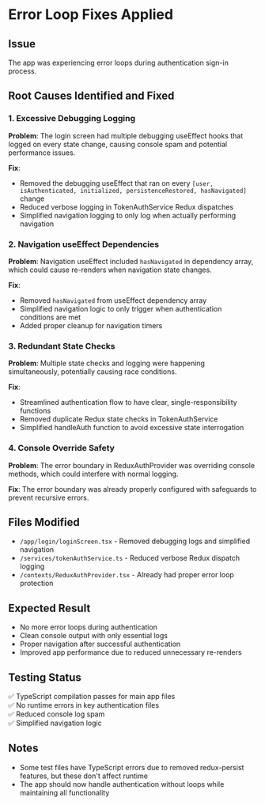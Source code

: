 # Error Loop Fixes Applied

## Issue
The app was experiencing error loops during authentication sign-in process.

## Root Causes Identified and Fixed

### 1. Excessive Debugging Logging
**Problem**: The login screen had multiple debugging useEffect hooks that logged on every state change, causing console spam and potential performance issues.

**Fix**: 
- Removed the debugging useEffect that ran on every `[user, isAuthenticated, initialized, persistenceRestored, hasNavigated]` change
- Reduced verbose logging in TokenAuthService Redux dispatches
- Simplified navigation logging to only log when actually performing navigation

### 2. Navigation useEffect Dependencies
**Problem**: Navigation useEffect included `hasNavigated` in dependency array, which could cause re-renders when navigation state changes.

**Fix**:
- Removed `hasNavigated` from useEffect dependency array
- Simplified navigation logic to only trigger when authentication conditions are met
- Added proper cleanup for navigation timers

### 3. Redundant State Checks
**Problem**: Multiple state checks and logging were happening simultaneously, potentially causing race conditions.

**Fix**:
- Streamlined authentication flow to have clear, single-responsibility functions
- Removed duplicate Redux state checks in TokenAuthService
- Simplified handleAuth function to avoid excessive state interrogation

### 4. Console Override Safety
**Problem**: The error boundary in ReduxAuthProvider was overriding console methods, which could interfere with normal logging.

**Fix**: The error boundary was already properly configured with safeguards to prevent recursive errors.

## Files Modified
- `/app/login/loginScreen.tsx` - Removed debugging logs and simplified navigation
- `/services/tokenAuthService.ts` - Reduced verbose Redux dispatch logging
- `/contexts/ReduxAuthProvider.tsx` - Already had proper error loop protection

## Expected Result
- No more error loops during authentication
- Clean console output with only essential logs
- Proper navigation after successful authentication
- Improved app performance due to reduced unnecessary re-renders

## Testing Status
✅ TypeScript compilation passes for main app files  
✅ No runtime errors in key authentication files  
✅ Reduced console log spam  
✅ Simplified navigation logic  

## Notes
- Some test files have TypeScript errors due to removed redux-persist features, but these don't affect runtime
- The app should now handle authentication without loops while maintaining all functionality
